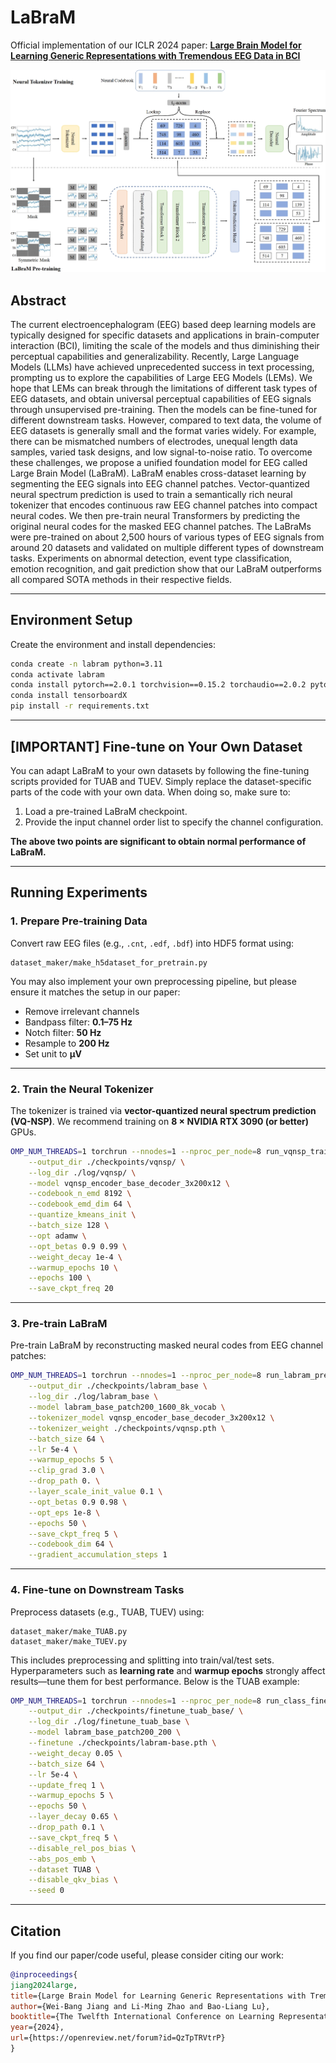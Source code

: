 # LaBraM

Official implementation of our ICLR 2024 paper:
[**Large Brain Model for Learning Generic Representations with Tremendous EEG Data in BCI**](https://openreview.net/forum?id=QzTpTRVtrP)

![labram](labram.png)

## Abstract

The current electroencephalogram (EEG) based deep learning models are typically designed for specific datasets and applications in brain-computer interaction (BCI), limiting the scale of the models and thus diminishing their perceptual capabilities and generalizability. Recently, Large Language Models (LLMs) have achieved unprecedented success in text processing, prompting us to explore the capabilities of Large EEG Models (LEMs). We hope that LEMs can break through the limitations of different task types of EEG datasets, and obtain universal perceptual capabilities of EEG signals through unsupervised pre-training. Then the models can be fine-tuned for different downstream tasks. However, compared to text data, the volume of EEG datasets is generally small and the format varies widely. For example, there can be mismatched numbers of electrodes, unequal length data samples, varied task designs, and low signal-to-noise ratio. To overcome these challenges, we propose a unified foundation model for EEG called Large Brain Model (LaBraM). LaBraM enables cross-dataset learning by segmenting the EEG signals into EEG channel patches. Vector-quantized neural spectrum prediction is used to train a semantically rich neural tokenizer that encodes continuous raw EEG channel patches into compact neural codes. We then pre-train neural Transformers by predicting the original neural codes for the masked EEG channel patches. The LaBraMs were pre-trained on about 2,500 hours of various types of EEG signals from around 20 datasets and validated on multiple different types of downstream tasks. Experiments on abnormal detection, event type classification, emotion recognition, and gait prediction show that our LaBraM outperforms all compared SOTA methods in their respective fields.

---

## Environment Setup

Create the environment and install dependencies:

```bash
conda create -n labram python=3.11
conda activate labram
conda install pytorch==2.0.1 torchvision==0.15.2 torchaudio==2.0.2 pytorch-cuda=11.8 -c pytorch -c nvidia
conda install tensorboardX
pip install -r requirements.txt
```

---

## [IMPORTANT] Fine-tune on Your Own Dataset

You can adapt LaBraM to your own datasets by following the fine-tuning scripts provided for TUAB and TUEV. Simply replace the dataset-specific parts of the code with your own data. When doing so, make sure to:

1. Load a pre-trained LaBraM checkpoint.
2. Provide the input channel order list to specify the channel configuration.

**The above two points are significant to obtain normal performance of LaBraM.**

---

## Running Experiments

### 1. Prepare Pre-training Data

Convert raw EEG files (e.g., `.cnt`, `.edf`, `.bdf`) into HDF5 format using:

```
dataset_maker/make_h5dataset_for_pretrain.py
```

You may also implement your own preprocessing pipeline, but please ensure it matches the setup in our paper:

* Remove irrelevant channels
* Bandpass filter: **0.1–75 Hz**
* Notch filter: **50 Hz**
* Resample to **200 Hz**
* Set unit to **µV**

---

### 2. Train the Neural Tokenizer

The tokenizer is trained via **vector-quantized neural spectrum prediction (VQ-NSP)**. We recommend training on **8 × NVIDIA RTX 3090 (or better)** GPUs.

```bash
OMP_NUM_THREADS=1 torchrun --nnodes=1 --nproc_per_node=8 run_vqnsp_training.py \
    --output_dir ./checkpoints/vqnsp/ \
    --log_dir ./log/vqnsp/ \
    --model vqnsp_encoder_base_decoder_3x200x12 \
    --codebook_n_emd 8192 \
    --codebook_emd_dim 64 \
    --quantize_kmeans_init \
    --batch_size 128 \
    --opt adamw \
    --opt_betas 0.9 0.99 \
    --weight_decay 1e-4 \
    --warmup_epochs 10 \
    --epochs 100 \
    --save_ckpt_freq 20
```

---

### 3. Pre-train LaBraM

Pre-train LaBraM by reconstructing masked neural codes from EEG channel patches:

```bash
OMP_NUM_THREADS=1 torchrun --nnodes=1 --nproc_per_node=8 run_labram_pretraining.py \
    --output_dir ./checkpoints/labram_base \
    --log_dir ./log/labram_base \
    --model labram_base_patch200_1600_8k_vocab \
    --tokenizer_model vqnsp_encoder_base_decoder_3x200x12 \
    --tokenizer_weight ./checkpoints/vqnsp.pth \
    --batch_size 64 \
    --lr 5e-4 \
    --warmup_epochs 5 \
    --clip_grad 3.0 \
    --drop_path 0. \
    --layer_scale_init_value 0.1 \
    --opt_betas 0.9 0.98 \
    --opt_eps 1e-8 \
    --epochs 50 \
    --save_ckpt_freq 5 \
    --codebook_dim 64 \
    --gradient_accumulation_steps 1
```

---

### 4. Fine-tune on Downstream Tasks

Preprocess datasets (e.g., TUAB, TUEV) using:

```
dataset_maker/make_TUAB.py
dataset_maker/make_TUEV.py
```

This includes preprocessing and splitting into train/val/test sets. Hyperparameters such as **learning rate** and **warmup epochs** strongly affect results—tune them for best performance. Below is the TUAB example:

```bash
OMP_NUM_THREADS=1 torchrun --nnodes=1 --nproc_per_node=8 run_class_finetuning.py \
    --output_dir ./checkpoints/finetune_tuab_base/ \
    --log_dir ./log/finetune_tuab_base \
    --model labram_base_patch200_200 \
    --finetune ./checkpoints/labram-base.pth \
    --weight_decay 0.05 \
    --batch_size 64 \
    --lr 5e-4 \
    --update_freq 1 \
    --warmup_epochs 5 \
    --epochs 50 \
    --layer_decay 0.65 \
    --drop_path 0.1 \
    --save_ckpt_freq 5 \
    --disable_rel_pos_bias \
    --abs_pos_emb \
    --dataset TUAB \
    --disable_qkv_bias \
    --seed 0
```

---

## Citation

If you find our paper/code useful, please consider citing our work:

```bibtex
@inproceedings{
jiang2024large,
title={Large Brain Model for Learning Generic Representations with Tremendous {EEG} Data in {BCI}},
author={Wei-Bang Jiang and Li-Ming Zhao and Bao-Liang Lu},
booktitle={The Twelfth International Conference on Learning Representations},
year={2024},
url={https://openreview.net/forum?id=QzTpTRVtrP}
}
```
